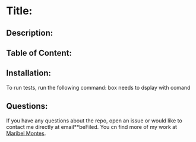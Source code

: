 # Title:
## Description:

## Table of Content:

## Installation:
To run tests, run the following command:
box needs to dsplay with comand

## Questions:

If you have any questions about the repo, open an issue or would like to contact me directly at email**beFiled. You cn find more of my work at [Maribel Montes](https://github.com/REPLACEMaryMD98).
